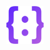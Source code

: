 <div align="center">
    <img alt="etna logo" src="https://github.com/s-r-x/etna/blob/master/app/assets/logo.svg" width="100">
</div>